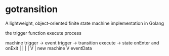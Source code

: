 # gotransition


A lightweight, object-oriented finite state machine implementation in Golang
>>

the trigger function execute process

machine trigger -> event trigger -> transition execute -> state onEnter and onExit
     |                   |
     |                   |
     V                   |
 new machine             V
                     eventData